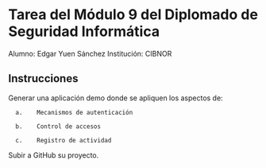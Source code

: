 # Tarea del Módulo 9 del Diplomado de Seguridad Informática
Alumno: Edgar Yuen Sánchez
Institución: CIBNOR

## Instrucciones

Generar una aplicación demo donde se apliquen los aspectos de: 

      a.	Mecanismos de autenticación

      b.	Control de accesos

      c.	Registro de actividad

Subir a GitHub su proyecto.


